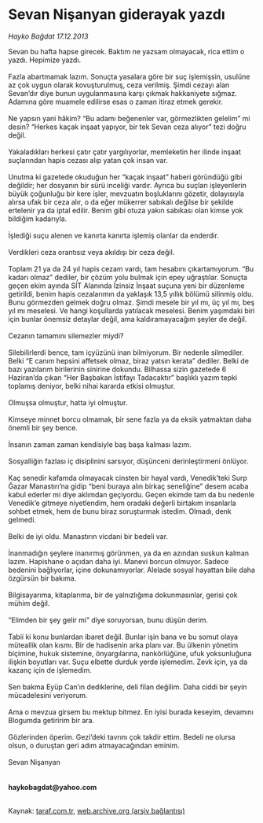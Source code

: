 # Sevan Nişanyan giderayak yazdı

*Hayko Bağdat 17.12.2013*

<div class="yazi">Sevan bu hafta hapse girecek. Baktım ne yazsam olmayacak, rica ettim o yazdı. Hepimize yazdı.<br/><br/>Fazla abartmamak lazım. Sonuçta yasalara göre bir suç işlemişsin, usulüne az çok uygun olarak kovuşturulmuş, ceza verilmiş. Şimdi cezayı alan Sevan’dır diye bunun uygulanmasına karşı çıkmak hakkaniyete sığmaz. Adamına göre muamele edilirse esas o zaman itiraz etmek gerekir.<br/><br/>Ne yapsın yani hâkim? “Bu adamı beğenenler var, görmezlikten gelelim” mi desin? “Herkes kaçak inşaat yapıyor, bir tek Sevan ceza alıyor” tezi doğru değil.<br/><br/>Yakaladıkları herkesi çatır çatır yargılıyorlar, memleketin her ilinde inşaat suçlarından hapis cezası alıp yatan çok insan var.<br/><br/>Unutma ki gazetede okuduğun her “kaçak inşaat” haberi göründüğü gibi değildir; her dosyanın bir sürü inceliği vardır. Ayrıca bu suçları işleyenlerin büyük çoğunluğu bir kere işler, mevzuatın boşluklarını gözetir, dolayısıyla alırsa ufak bir ceza alır, o da eğer mükerrer sabıkalı değilse bir şekilde ertelenir ya da iptal edilir. Benim gibi otuza yakın sabıkası olan kimse yok bildiğim kadarıyla.<br/><br/>İşlediği suçu alenen ve kanırta kanırta işlemiş olanlar da enderdir.<br/><br/>Verdikleri ceza orantısız veya akıldışı bir ceza değil.<br/><br/>Toplam 21 ya da 24 yıl hapis cezam vardı, tam hesabını çıkartamıyorum. “Bu kadarı olmaz” dediler, bir çözüm yolu bulmak için epey uğraştılar. Sonuçta geçen ekim ayında SİT Alanında İzinsiz İnşaat suçuna yeni bir düzenleme getirildi, benim hapis cezalarımın da yaklaşık 13,5 yıllık bölümü silinmiş oldu. Bunu görmezden gelmek doğru olmaz. Şimdi mesele bir yıl mı, üç yıl mı, beş yıl mı meselesi. Ve hangi koşullarda yatılacak meselesi. Benim yaşımdaki biri için bunlar önemsiz detaylar değil, ama kaldıramayacağım şeyler de değil.<br/><br/>Cezanın tamamını silemezler miydi?<br/><br/>Silebilirlerdi bence, tam içyüzünü inan bilmiyorum. Bir nedenle silmediler. Belki “E canım hepsini affetsek olmaz, biraz yatsın kerata” dediler. Belki de bazı yazılarım birilerinin sinirine dokundu. Bilhassa sizin gazetede 6 Haziran’da çıkan “Her Başbakan İstifayı Tadacaktır” başlıklı yazım tepki toplamış deniyor, belki nihai kararda etkisi olmuştur.<br/><br/>Olmuşsa olmuştur, hatta iyi olmuştur.<br/><br/>Kimseye minnet borcu olmamak, bir sene fazla ya da eksik yatmaktan daha önemli bir şey bence.<br/><br/>İnsanın zaman zaman kendisiyle baş başa kalması lazım.<br/><br/>Sosyalliğin fazlası iç disiplinini sarsıyor, düşünceni derinleştirmeni önlüyor.<br/><br/>Kaç senedir kafamda olmayacak cinsten bir hayal vardı, Venedik’teki Surp Ğazar Manastırı’na gidip “beni buraya alın birkaç seneliğine” desem acaba kabul ederler mi diye aklımdan geçiyordu. Geçen ekimde tam da bu nedenle Venedik’e gitmeye niyetlendim, hem oradaki değerli birtakım insanlarla sohbet etmek, hem de bunu biraz soruşturmak istedim. Olmadı, denk gelmedi.<br/><br/>Belki de iyi oldu. Manastırın vicdani bir bedeli var.<br/><br/>İnanmadığın şeylere inanırmış görünmen, ya da en azından suskun kalman lazım. Hapishane o açıdan daha iyi. Manevi borcun olmuyor. Sadece bedenini bağlıyorlar, içine dokunamıyorlar. Alelade sosyal hayattan bile daha özgürsün bir bakıma.<br/><br/>Bilgisayarıma, kitaplarıma, bir de yalnızlığıma dokunmasınlar, gerisi çok mühim değil.<br/><br/>“Elimden bir şey gelir mi” diye soruyorsan, bunu düşün derim.<br/><br/>Tabii ki konu bunlardan ibaret değil. Bunlar işin bana ve bu somut olaya müteallik olan kısmı. Bir de hadisenin arka planı var. Bu ülkenin yönetim biçimine, hukuk sistemine, önyargılarına, nankörlüğüne, ufuk yoksunluğuna ilişkin boyutları var. Suçu elbette durduk yerde işlemedim. Zevk için, ya da kazanç için de işlemedim.<br/><br/>Sen bakma Eyüp Can’ın dediklerine, deli filan değilim. Daha ciddi bir şeyin mücadelesini veriyorum.<br/><br/>Ama o mevzua girsem bu mektup bitmez. En iyisi burada keseyim, devamını Blogumda getiririm bir ara.<br/><br/>Gözlerinden öperim. Gezi’deki tavrını çok takdir ettim. Bedeli ne olursa olsun, o duruştan geri adım atmayacağından eminim.<br/><br/>Sevan Nişanyan<br/><br/><br/><b>haykobagdat@yahoo.com<br/></b><br/>
</div>

Kaynak: [taraf.com.tr](http://www.taraf.com.tr:80/hayko-bagdat/makale-sevan-nisanyan-giderayak-yazdi.htm), [web.archive.org (arşiv bağlantısı)](http://web.archive.org/web/20131220203329/http://www.taraf.com.tr:80/hayko-bagdat/makale-sevan-nisanyan-giderayak-yazdi.htm)
